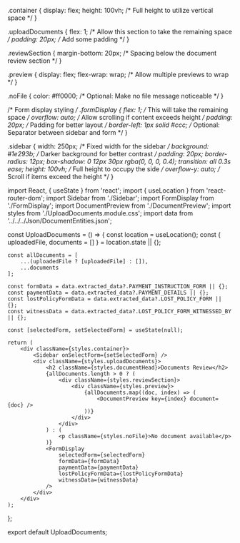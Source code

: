 .container {
    display: flex;
    height: 100vh; /* Full height to utilize vertical space */
}

.uploadDocuments {
    flex: 1; /* Allow this section to take the remaining space */
    padding: 20px; /* Add some padding */
}

.reviewSection {
    margin-bottom: 20px; /* Spacing below the document review section */
}

.preview {
    display: flex;
    flex-wrap: wrap; /* Allow multiple previews to wrap */
}

.noFile {
    color: #ff0000; /* Optional: Make no file message noticeable */
}

/* Form display styling */
.formDisplay {
    flex: 1; /* This will take the remaining space */
    overflow: auto; /* Allow scrolling if content exceeds height */
    padding: 20px; /* Padding for better layout */
    border-left: 1px solid #ccc; /* Optional: Separator between sidebar and form */
}




.sidebar {
    width: 250px; /* Fixed width for the sidebar */
    background: #1e293b; /* Darker background for better contrast */
    padding: 20px;
    border-radius: 12px;
    box-shadow: 0 12px 30px rgba(0, 0, 0, 0.4);
    transition: all 0.3s ease;
    height: 100vh; /* Full height to occupy the side */
    overflow-y: auto; /* Scroll if items exceed the height */
}





import React, { useState } from 'react';
import { useLocation } from 'react-router-dom';
import Sidebar from './Sidebar';
import FormDisplay from './FormDisplay';
import DocumentPreview from './DocumentPreview';
import styles from './UploadDocuments.module.css';
import data from '../../../Json/DocumentEntities.json';

const UploadDocuments = () => {
    const location = useLocation();
    const { uploadedFile, documents = [] } = location.state || {};

    const allDocuments = [
        ...(uploadedFile ? [uploadedFile] : []),
        ...documents
    ];

    const formData = data.extracted_data?.PAYMENT_INSTRUCTION_FORM || {};
    const paymentData = data.extracted_data?.PAYMENT_DETAILS || {};
    const lostPolicyFormData = data.extracted_data?.LOST_POLICY_FORM || {};
    const witnessData = data.extracted_data?.LOST_POLICY_FORM_WITNESSED_BY || {};

    const [selectedForm, setSelectedForm] = useState(null);

    return (
        <div className={styles.container}>
            <Sidebar onSelectForm={setSelectedForm} />
            <div className={styles.uploadDocuments}>
                <h2 className={styles.documentHead}>Documents Review</h2>
                {allDocuments.length > 0 ? (
                    <div className={styles.reviewSection}>
                        <div className={styles.preview}>
                            {allDocuments.map((doc, index) => (
                                <DocumentPreview key={index} document={doc} />
                            ))}
                        </div>
                    </div>
                ) : (
                    <p className={styles.noFile}>No document available</p>
                )}
                <FormDisplay 
                    selectedForm={selectedForm} 
                    formData={formData} 
                    paymentData={paymentData} 
                    lostPolicyFormData={lostPolicyFormData} 
                    witnessData={witnessData} 
                />
            </div>
        </div>
    );
};

export default UploadDocuments;
